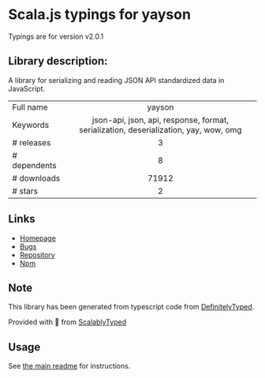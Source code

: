 
# Scala.js typings for yayson

Typings are for version v2.0.1

## Library description:
A library for serializing and reading JSON API standardized data in JavaScript.

|                    |                 |
| ------------------ | :-------------: |
| Full name          | yayson |
| Keywords           | json-api, json, api, response, format, serialization, deserialization, yay, wow, omg |
| # releases         | 3 |
| # dependents       | 8 |
| # downloads        | 71912 |
| # stars            | 2 |

## Links
- [Homepage](https://github.com/confetti/yayson)
- [Bugs](https://github.com/confetti/yayson/issues)
- [Repository](https://github.com/confetti/yayson)
- [Npm](https://www.npmjs.com/package/yayson)
    


## Note
This library has been generated from typescript code from [DefinitelyTyped](https://definitelytyped.org).

Provided with :purple_heart: from [ScalablyTyped](https://github.com/oyvindberg/ScalablyTyped)

## Usage
See [the main readme](../../readme.md) for instructions.


